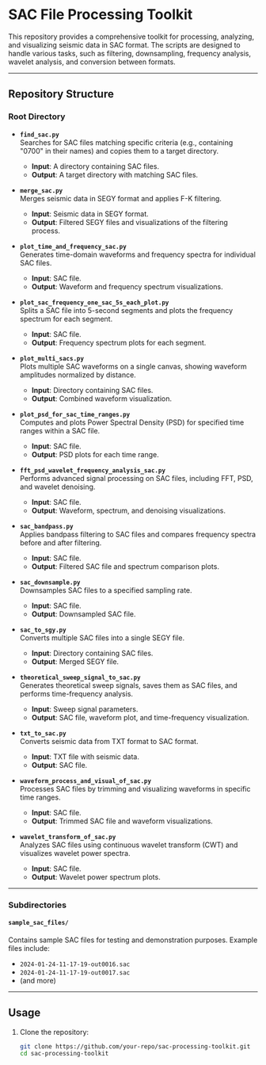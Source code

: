 # SAC File Processing Toolkit

This repository provides a comprehensive toolkit for processing, analyzing, and visualizing seismic data in SAC format. The scripts are designed to handle various tasks, such as filtering, downsampling, frequency analysis, wavelet analysis, and conversion between formats.

---

## Repository Structure

### Root Directory

- **`find_sac.py`**  
  Searches for SAC files matching specific criteria (e.g., containing "0700" in their names) and copies them to a target directory.  
  - **Input**: A directory containing SAC files.  
  - **Output**: A target directory with matching SAC files.

- **`merge_sac.py`**  
  Merges seismic data in SEGY format and applies F-K filtering.  
  - **Input**: Seismic data in SEGY format.  
  - **Output**: Filtered SEGY files and visualizations of the filtering process.

- **`plot_time_and_frequency_sac.py`**  
  Generates time-domain waveforms and frequency spectra for individual SAC files.  
  - **Input**: SAC file.  
  - **Output**: Waveform and frequency spectrum visualizations.

- **`plot_sac_frequency_one_sac_5s_each_plot.py`**  
  Splits a SAC file into 5-second segments and plots the frequency spectrum for each segment.  
  - **Input**: SAC file.  
  - **Output**: Frequency spectrum plots for each segment.

- **`plot_multi_sacs.py`**  
  Plots multiple SAC waveforms on a single canvas, showing waveform amplitudes normalized by distance.  
  - **Input**: Directory containing SAC files.  
  - **Output**: Combined waveform visualization.

- **`plot_psd_for_sac_time_ranges.py`**  
  Computes and plots Power Spectral Density (PSD) for specified time ranges within a SAC file.  
  - **Input**: SAC file.  
  - **Output**: PSD plots for each time range.

- **`fft_psd_wavelet_frequency_analysis_sac.py`**  
  Performs advanced signal processing on SAC files, including FFT, PSD, and wavelet denoising.  
  - **Input**: SAC file.  
  - **Output**: Waveform, spectrum, and denoising visualizations.

- **`sac_bandpass.py`**  
  Applies bandpass filtering to SAC files and compares frequency spectra before and after filtering.  
  - **Input**: SAC file.  
  - **Output**: Filtered SAC file and spectrum comparison plots.

- **`sac_downsample.py`**  
  Downsamples SAC files to a specified sampling rate.  
  - **Input**: SAC file.  
  - **Output**: Downsampled SAC file.

- **`sac_to_sgy.py`**  
  Converts multiple SAC files into a single SEGY file.  
  - **Input**: Directory containing SAC files.  
  - **Output**: Merged SEGY file.

- **`theoretical_sweep_signal_to_sac.py`**  
  Generates theoretical sweep signals, saves them as SAC files, and performs time-frequency analysis.  
  - **Input**: Sweep signal parameters.  
  - **Output**: SAC file, waveform plot, and time-frequency visualization.

- **`txt_to_sac.py`**  
  Converts seismic data from TXT format to SAC format.  
  - **Input**: TXT file with seismic data.  
  - **Output**: SAC file.

- **`waveform_process_and_visual_of_sac.py`**  
  Processes SAC files by trimming and visualizing waveforms in specific time ranges.  
  - **Input**: SAC file.  
  - **Output**: Trimmed SAC file and waveform visualizations.

- **`wavelet_transform_of_sac.py`**  
  Analyzes SAC files using continuous wavelet transform (CWT) and visualizes wavelet power spectra.  
  - **Input**: SAC file.  
  - **Output**: Wavelet power spectrum plots.

---

### Subdirectories

#### `sample_sac_files/`

Contains sample SAC files for testing and demonstration purposes. Example files include:
- `2024-01-24-11-17-19-out0016.sac`
- `2024-01-24-11-17-19-out0017.sac`
- (and more)

---

## Usage

1. Clone the repository:
   ```bash
   git clone https://github.com/your-repo/sac-processing-toolkit.git
   cd sac-processing-toolkit

